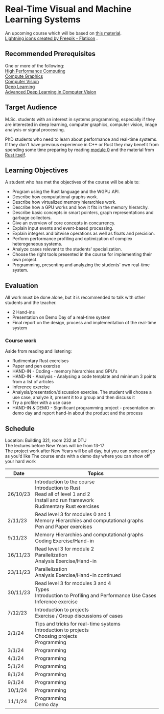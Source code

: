 # Real-Time Visual and Machine Learning Systems

An upcoming course which will be based on [this material](https://absorensen.github.io/the-guide/).  
<a href="https://www.flaticon.com/free-icons/lightning" title="lightning icons">Lightning icons created by Freepik - Flaticon</a>
.

## Recommended Prerequisites
One or more of the following:  
[High Performance Computing](https://kurser.dtu.dk/course/2023-2024/02614)  
[Compute Graphics](https://kurser.dtu.dk/course/02561)   
[Computer Vision](https://kurser.dtu.dk/course/2023-2024/02504)  
[Deep Learning](https://kurser.dtu.dk/course/02456)  
[Advanced Deep Learning in Computer Vision](https://kurser.dtu.dk/course/2023-2024/02501)  

## Target Audience

M.Sc. students with an interest in systems programming, especially if they are
interested in deep learning, computer graphics, computer vision, image analysis or signal processing.

PhD students who need to learn about performance and real-time systems. If they don't have previous
experience in C++ or Rust they may benefit from spending some time preparing by reading
[module 0](https://absorensen.github.io/the-guide/m0_introduction/) and the material
from [Rust itself](https://www.rust-lang.org/learn).

## Learning Objectives

A student who has met the objectives of the course will be able to:

* Program using the Rust language and the WGPU API.
* Describe how computational graphs work.
* Describe how virtualized memory hierarchies work.
* Describe how a GPU works and how it fits in the memory hierarchy.
* Describe basic concepts in smart pointers, graph representations and garbage collectors.
* Give an overview of core concepts in concurrency.
* Explain input events and event-based processing.
* Explain integers and bitwise operations as well as floats and precision.
* Perform performance profiling and optimization of complex heterogeneous systems.
* Analyze cases relevant to the students' specialization.
* Choose the right tools presented in the course for implementing their own project.
* Programming, presenting and analyzing the students' own real-time system.

## Evaluation
All work must be done alone, but it is recommended to talk with other students and the teacher.

* 2 Hand-ins
* Presentation on Demo Day of a real-time system
* Final report on the design, process and implementation of the real-time system

### Course work
Aside from reading and listening:  

* Rudimentary Rust exercises
* Paper and pen exercise
* HAND-IN - Coding - memory hierarchies and GPU's
* HAND-IN - Analysis - Analysing a code template and minimum 3 points from a list of articles
* Inference exercise
* Analysis/presentation/discussion exercise. The student will choose a use case,
analyze it, present it to a group and then discuss it  
* Try a profiler with a use case
* HAND-IN & DEMO - Significant programming project - presentation on demo day
and report hand-in about the product and the process

## Schedule
Location: Building 321, room 232 at DTU  
The lectures before New Years will be from 13-17  
The project work after New Years will be all day, but you can come and go as you'd like
The course ends with a demo day where you can show off your hard work  

Date      | Topics
----------|-----------
26/10/23  | Introduction to the course <br> Introduction to Rust <br> Read all of level 1 and 2 <br> Install and run framework <br> Rudimentary Rust exercises
2/11/23 | Read level 3 for modules 0 and 1 <br> Memory Hierarchies and computational graphs <br> Pen and Paper exercises
9/11/23 | Memory Hierarchies and computational graphs <br> Coding Exercise/Hand-in
16/11/23 | Read level 3 for module 2 <br> Parallelization <br> Analysis Exercise/Hand-in
23/11/23 | Parallelization <br> Analysis Exercise/Hand-in continued
30/11/23 | Read level 3 for modules 3 and 4 <br> Types <br> Introduction to Profiling and Performance Use Cases <br> Inference exercise
7/12/23 | Introduction to projects <br> Exercise / Group discussions of cases
2/1/24 | Tips and tricks for real-time systems <br> Introduction to projects <br> Choosing projects <br> Programming  
3/1/24 | Programming
4/1/24 | Programming
5/1/24 | Programming  
8/1/24 | Programming  
9/1/24 | Programming  
10/1/24 | Programming  
11/1/24 | Programming <br> Demo day  

